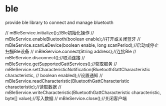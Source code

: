# ble
provide ble  library to connect and manage bluetooth



       
//        mBleService.initialize();//Ble初始化操作
//        mBleService.enableBluetooth(boolean enable);//打开或关闭蓝牙
//        mBleService.scanLeDevice(boolean enable, long scanPeriod);//启动或停止扫描Ble设备
//        mBleService.connect(String address);//连接Ble
//        mBleService.disconnect();//取消连接
//        mBleService.getSupportedGattServices();//获取服务
//        mBleService.setCharacteristicNotification(BluetoothGattCharacteristic characteristic,
//        boolean enabled);//设置通知
//        mBleService.readCharacteristic(BluetoothGattCharacteristic characteristic);//读取数据
//        mBleService.writeCharacteristic(BluetoothGattCharacteristic characteristic, byte[] value);//写入数据
//        mBleService.close();//关闭客户端
